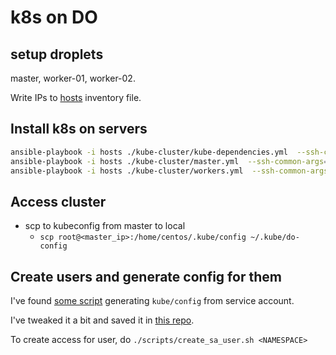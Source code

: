# k8s on DO

## setup droplets

master, worker-01, worker-02.

Write IPs to [hosts](./hosts) inventory file.

## Install k8s on servers

```bash
ansible-playbook -i hosts ./kube-cluster/kube-dependencies.yml  --ssh-common-args='-o StrictHostKeyChecking=no'
ansible-playbook -i hosts ./kube-cluster/master.yml  --ssh-common-args='-o StrictHostKeyChecking=no'
ansible-playbook -i hosts ./kube-cluster/workers.yml  --ssh-common-args='-o StrictHostKeyChecking=no'
```

## Access cluster

- scp to kubeconfig from master to local
  - `scp root@<master_ip>:/home/centos/.kube/config ~/.kube/do-config`

## Create users and generate config for them

I've found [some script](https://gist.github.com/innovia/fbba8259042f71db98ea8d4ad19bd708) generating `kube/config` from service account.

I've tweaked it a bit and saved it in [this repo](./scripts/create_sa_user.sh).

To create access for user, do `./scripts/create_sa_user.sh <NAMESPACE>`

